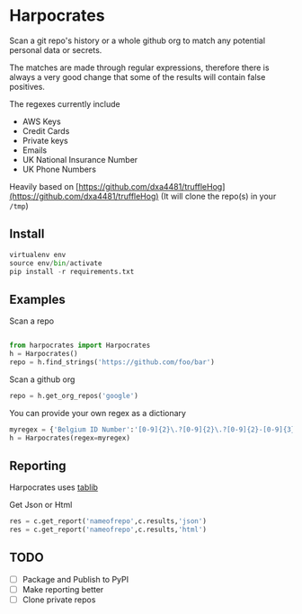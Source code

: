 # Harpocrates

Scan a git repo's history or a whole github org to match any potential
personal data or secrets.

The matches are made through regular expressions, therefore
there is always a very good change that some of the results
will contain false positives.

The regexes currently include
 * AWS Keys
 * Credit Cards
 * Private keys
 * Emails
 * UK National Insurance Number
 * UK Phone Numbers

Heavily based on [https://github.com/dxa4481/truffleHog](https://github.com/dxa4481/truffleHog)
(It will clone the repo(s) in your `/tmp`)

## Install
```python
virtualenv env
source env/bin/activate
pip install -r requirements.txt
```

## Examples

Scan a repo

```python

from harpocrates import Harpocrates
h = Harpocrates()
repo = h.find_strings('https://github.com/foo/bar')

```
Scan a github org

```python
repo = h.get_org_repos('google')
```

You can provide your own regex as a dictionary

```python
myregex = {'Belgium ID Number':'[0-9]{2}\.?[0-9]{2}\.?[0-9]{2}-[0-9]{3}\.?[0-9]{2}'}
h = Harpocrates(regex=myregex)
```

## Reporting
Harpocrates uses [tablib](https://github.com/kennethreitz/tablib)

Get Json or Html
```python
res = c.get_report('nameofrepo',c.results,'json')
res = c.get_report('nameofrepo',c.results,'html')
```

## TODO
 - [ ] Package and Publish to PyPI
 - [ ] Make reporting better
 - [ ] Clone private repos
